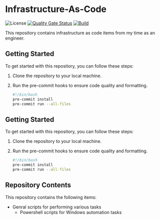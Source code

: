 # Infrastructure-As-Code

![License](https://img.shields.io/badge/license-Apache%202.0-green.svg?style=flat)
[![Quality Gate Status](https://sonarcloud.io/api/project_badges/measure?project=bc-white_Infrastructure-As-Code&metric=alert_status&token=8975cf40ba5a7c0a6a528570836900e257f7ca48)](https://sonarcloud.io/summary/new_code?id=bc-white_Infrastructure-As-Code)
[![Build](https://github.com/bc-white/Infrastructure-As-Code/actions/workflows/main_build.yml/badge.svg)](https://github.com/bc-white/Infrastructure-As-Code/actions/workflows/main_build.yml)

This repository contains infrastructure as code items from my time as an engineer.

## Getting Started

To get started with this repository, you can follow these steps:

1. Clone the repository to your local machine.
2. Run the pre-commit hooks to ensure code quality and formatting.

   ```bash
   #!/bin/bash
   pre-commit install
   pre-commit run --all-files
   ```

## Getting Started

To get started with this repository, you can follow these steps:

1. Clone the repository to your local machine.
2. Run the pre-commit hooks to ensure code quality and formatting.

   ```bash
   #!/bin/bash
   pre-commit install
   pre-commit run --all-files
   ```

## Repository Contents

This repository contains the following items:

- Genral scripts for performing various tasks
  - Powershell scripts for Windows automation tasks
